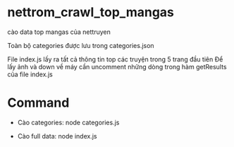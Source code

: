# nettrom_crawl_top_mangas
cào data top mangas của nettruyen 

Toàn bộ categories được lưu trong categories.json

File index.js lấy ra tất cả thông tin top các truyện trong 5 trang đầu tiên
Để lấy ảnh và down về máy cần uncomment những dòng trong hàm getResults của file index.js

# Command

* Cào categories: node categories.js

* Cào full data: node index.js
